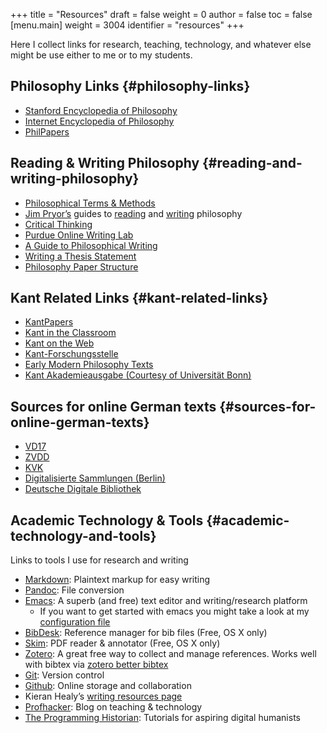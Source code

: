 +++
title = "Resources"
draft = false
weight = 0
author = false
toc = false
[menu.main]
  weight = 3004
  identifier = "resources"
+++

Here I collect links for research, teaching, technology, and whatever else might be use either to me or to my students.


## Philosophy Links {#philosophy-links}

-   [Stanford Encyclopedia of Philosophy](http://plato.stanford.edu)
-   [Internet Encyclopedia of Philosophy](http://www.iep.utm.edu/)
-   [PhilPapers](http://philpapers.org)


## Reading & Writing Philosophy {#reading-and-writing-philosophy}

-   [Philosophical Terms & Methods](http://www.jimpryor.net/teaching/vocab/index.html)
-   [Jim Pryor&rsquo;s](http://www.jimpryor.net) guides to [reading](http://www.jimpryor.net/teaching/guidelines/reading.html) and [writing](http://www.jimpryor.net/teaching/guidelines/writing.html) philosophy
-   [Critical Thinking](http://philosophy.hku.hk/think/)
-   [Purdue Online Writing Lab](http://owl.english.purdue.edu/owl/)
-   [A Guide to Philosophical Writing](http://writingproject.fas.harvard.edu/files/hwp/files/philosophical%5Fwriting.pdf)
-   [Writing a Thesis Statement](https://www.dropbox.com/s/lyods0bt22x8u6l/ThesisOverview.pdf?dl=0)
-   [Philosophy Paper Structure](https://www.dropbox.com/s/eaggc570nfu6nqa/PaperStructure.pdf?dl=0)


## Kant Related Links {#kant-related-links}

-   [KantPapers](http://kantpapers.org)
-   [Kant in the Classroom](http://www.manchester.edu/kant/Home/index.htm)
-   [Kant on the Web](http://staffweb.hkbu.edu.hk/ppp/Kant.html)
-   [Kant-Forschungsstelle](http://www.kant.uni-mainz.de/Welcome.html)
-   [Early Modern Philosophy Texts](http://earlymoderntexts.com)
-   [Kant
    Akademieausgabe (Courtesy of Universität Bonn)](https://korpora.zim.uni-duisburg-essen.de/Kant/verzeichnisse-gesamt.html)


## Sources for online German texts {#sources-for-online-german-texts}

-   [VD17](http://gso.gbv.de/DB=1.28/SET=1/TTL=1/)
-   [ZVDD](http://www.zvdd.de/startseite/)
-   [KVK](http://kvk.bibliothek.kit.edu/?digitalOnly=0&embedFulltitle=0&newTab=0)
-   [Digitalisierte
    Sammlungen (Berlin)](http://digital-beta.staatsbibliothek-berlin.de)
-   [Deutsche Digitale Bibliothek](https://www.deutsche-digitale-bibliothek.de)


## Academic Technology & Tools {#academic-technology-and-tools}

Links to tools I use for research and writing

-   [Markdown](http://daringfireball.net/projects/markdown/): Plaintext markup for easy writing
-   [Pandoc](http://johnmacfarlane.net/pandoc/index.html): File conversion
-   [Emacs](https://www.gnu.org/software/emacs/): A superb (and free) text editor and writing/research platform
    -   If you want to get started with emacs you might take a look at my [configuration file](https://github.com/mclear-tools/dotemacs/blob/master/config.org)
-   [BibDesk](http://bibdesk.sourceforge.net): Reference manager for bib files (Free, OS X only)
-   [Skim](http://skim-app.sourceforge.net): PDF reader & annotator (Free, OS X only)
-   [Zotero](https://www.zotero.org): A great free way to collect and manage references. Works well with bibtex via [zotero better bibtex](https://github.com/retorquere/zotero-better-bibtex)
-   [Git](http://git-scm.com): Version control
-   [Github](https://education.github.com): Online storage and collaboration
-   Kieran Healy&rsquo;s [writing resources page](http://kieranhealy.org/resources/)
-   [Profhacker](http://chronicle.com/blogs/profhacker/): Blog on teaching & technology
-   [The Programming Historian](http://programminghistorian.org): Tutorials for aspiring digital humanists

